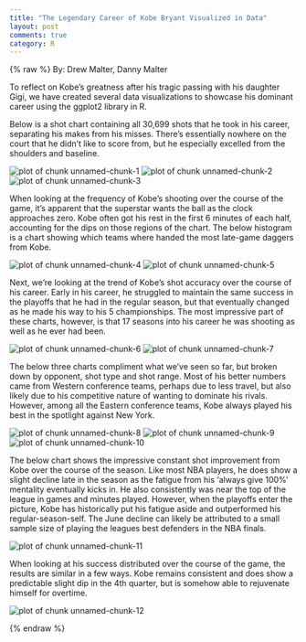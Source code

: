 ```yaml
---
title: "The Legendary Career of Kobe Bryant Visualized in Data"
layout: post
comments: true
category: R
---
```


{% raw %}
By: Drew Malter, Danny Malter

To reflect on Kobe’s greatness after his tragic passing with his daughter Gigi, we have created several data visualizations to showcase his dominant career using the ggplot2 library in R.  

Below is a shot chart containing all 30,699 shots that he took in his career, separating his makes from his misses.  There’s essentially nowhere on the court that he didn’t like to score from, but he especially excelled from the shoulders and baseline.  

![plot of chunk unnamed-chunk-1](/figure/2020-01-28-kobe/image1.png)
![plot of chunk unnamed-chunk-2](/figure/2020-01-28-kobe/image2.png)
![plot of chunk unnamed-chunk-3](/figure/2020-01-28-kobe/image3.png)

When looking at the frequency of Kobe’s shooting over the course of the game, it’s apparent that the superstar wants the ball as the clock approaches zero.  Kobe often got his rest in the first 6 minutes of each half, accounting for the dips on those regions of the chart.  The below histogram is a chart showing which teams where handed the most late-game daggers from Kobe. 

![plot of chunk unnamed-chunk-4](/figure/2020-01-28-kobe/image4.png)
![plot of chunk unnamed-chunk-5](/figure/2020-01-28-kobe/image5.png)

Next, we’re looking at the trend of Kobe’s shot accuracy over the course of his career.   Early in his career, he struggled to maintain the same success in the playoffs that he had in the regular season, but that eventually changed as he made his way to his 5 championships.   The most impressive part of these charts, however, is that 17 seasons into his career he was shooting as well as he ever had been. 

![plot of chunk unnamed-chunk-6](/figure/2020-01-28-kobe/image6.png)
![plot of chunk unnamed-chunk-7](/figure/2020-01-28-kobe/image7.png)

The below three charts compliment what we’ve seen so far, but broken down by opponent, shot type and shot range.   Most of his better numbers came from Western conference teams, perhaps due to less travel, but also likely due to his competitive nature of wanting to dominate his rivals.  However, among all the Eastern conference teams, Kobe always played his best in the spotlight against New York.

![plot of chunk unnamed-chunk-8](/figure/2020-01-28-kobe/image8.png)
![plot of chunk unnamed-chunk-9](/figure/2020-01-28-kobe/image9.png)
![plot of chunk unnamed-chunk-10](/figure/2020-01-28-kobe/image10.png)

The below chart shows the impressive constant shot improvement from Kobe over the course of the season.  Like most NBA players, he does show a slight decline late in the season as the fatigue from his ‘always give 100%’ mentality eventually kicks in.  He also consistently was near the top of the league in games and minutes played.  However, when the playoffs enter the picture, Kobe has historically put his fatigue aside and outperformed his regular-season-self.   The June decline can likely be attributed to a small sample size of playing the leagues best defenders in the NBA finals. 

![plot of chunk unnamed-chunk-11](/figure/2020-01-28-kobe/image11.png)

When looking at his success distributed over the course of the game, the results are similar in a few ways.  Kobe remains consistent and does show a predictable slight dip in the 4th quarter, but is somehow able to rejuvenate himself for overtime.  

![plot of chunk unnamed-chunk-12](/figure/2020-01-28-kobe/image12.png)


{% endraw %}

<script>
  (function(i,s,o,g,r,a,m){i['GoogleAnalyticsObject']=r;i[r]=i[r]||function(){
  (i[r].q=i[r].q||[]).push(arguments)},i[r].l=1*new Date();a=s.createElement(o),
  m=s.getElementsByTagName(o)[0];a.async=1;a.src=g;m.parentNode.insertBefore(a,m)
  })(window,document,'script','//www.google-analytics.com/analytics.js','ga');

  ga('create', 'UA-57468410-2', 'auto');
  ga('send', 'pageview');

</script>







